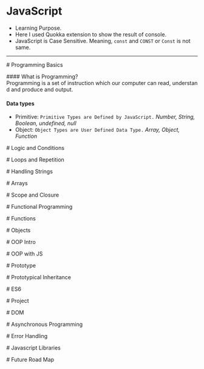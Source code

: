 # JavaScript
- Learning Purpose.
- Here I used Quokka extension to show the result of console.
- JavaScript is Case Sensitive. Meaning, `const` and `CONST` or `Const` is not same.

---

<!-- folder -->
# Programming Basics

#### What is Programming?
Programming is a set of instruction which our computer can read, understand and produce and output.

#### Data types
- Primitive: `Primitive Types are Defined by JavaScript.` *Number, String, Boolean, undefined, null*
- Object: `Object Types are User Defined Data Type.` *Array, Object, Function*

<!-- folder -->
# Logic and Conditions

<!-- folder -->
# Loops and Repetition

<!-- folder -->
# Handling Strings

<!-- folder -->
# Arrays

<!-- folder -->
# Scope and Closure

<!-- folder -->
# Functional Programming

<!-- folder -->
# Functions

<!-- folder -->
# Objects

<!-- folder -->
# OOP Intro

<!-- folder -->
# OOP with JS

<!-- folder -->
# Prototype

<!-- folder -->
# Prototypical Inheritance

<!-- folder -->
# ES6

<!-- folder -->
# Project

<!-- folder -->
# DOM

<!-- folder -->
# Asynchronous Programming

<!-- folder -->
# Error Handling

<!-- folder -->
# Javascript Libraries

<!-- folder -->
# Future Road Map

